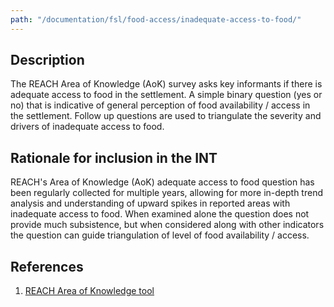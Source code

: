 ```yaml
---
path: "/documentation/fsl/food-access/inadequate-access-to-food/"
---
```


## Description

The REACH Area of Knowledge (AoK) survey asks key informants if there is adequate access to food in the settlement. A simple binary question (yes or no) that is indicative of general perception of food availability / access in the settlement. Follow up questions are used to triangulate the severity and drivers of inadequate access to food.

## Rationale for inclusion in the INT

REACH's Area of Knowledge (AoK) adequate access to food question has been regularly collected for multiple years, allowing for more in-depth trend analysis and understanding of upward spikes in reported areas with inadequate access to food. When examined alone the question does not provide much subsistence, but when considered along with other indicators the question can guide triangulation of level of food availability / access.

## References

1. [REACH Area of Knowledge tool](http://www.reachresourcecentre.info/system/files/resource-documents/reach_ssd_terms_of_references_assessment_of_hard_to_reach_areas_2_november_2018.pdf)